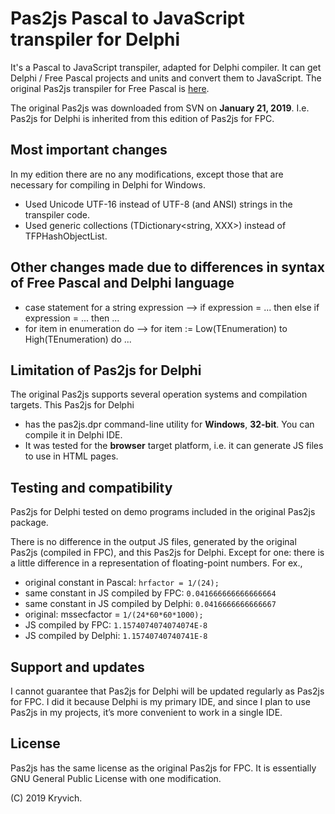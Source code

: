 # Pas2js Pascal to JavaScript transpiler for Delphi
It's a Pascal to JavaScript transpiler, adapted for Delphi compiler. It can get Delphi / Free Pascal projects and units and convert them to JavaScript. The original Pas2js transpiler for Free Pascal is [here](http://wiki.freepascal.org/pas2js).

The original Pas2js was downloaded from SVN on **January 21, 2019**. I.e. Pas2js for Delphi is inherited from this edition of Pas2js for FPC.

## Most important changes
In my edition there are no any modifications, except those that are necessary for compiling in Delphi for Windows.
* Used Unicode UTF-16 instead of UTF-8 (and ANSI) strings in the transpiler code.
* Used generic collections (TDictionary<string, XXX>) instead of TFPHashObjectList.

## Other changes made due to differences in syntax of Free Pascal and Delphi language
* case statement for a string expression --> if expression = ... then else if expression = ... then ...
* for item in enumeration do --> for item := Low(TEnumeration) to High(TEnumeration) do ...

## Limitation of Pas2js for Delphi
The original Pas2js supports several operation systems and compilation targets. This Pas2js for Delphi
* has the pas2js.dpr command-line utility for **Windows**, **32-bit**. You can compile it in Delphi IDE.
* It was tested for the **browser** target platform, i.e. it can generate JS files to use in HTML pages.

## Testing and compatibility
Pas2js for Delphi tested on demo programs included in the original Pas2js package.

There is no difference in the output JS files, generated by the original Pas2js (compiled in FPC), and this Pas2js for Delphi. Except for one: there is a little difference in a representation of floating-point numbers. For ex.,
* original constant in Pascal: `hrfactor = 1/(24);`
* same constant in JS compiled by FPC:    `0.041666666666666664`
* same constant in JS compiled by Delphi: `0.0416666666666667`
* original: mssecfactor = `1/(24*60*60*1000);`
* JS compiled by FPC:    `1.1574074074074074E-8`
* JS compiled by Delphi: `1.15740740740741E-8`

## Support and updates
I cannot guarantee that Pas2js for Delphi will be updated regularly as Pas2js for FPC. I did it because Delphi is my primary IDE, and since I plan to use Pas2js in my projects, it’s more convenient to work in a single IDE.

## License
Pas2js has the same license as the original Pas2js for FPC. It is essentially GNU General Public License with one modification.

(C) 2019 Kryvich.
